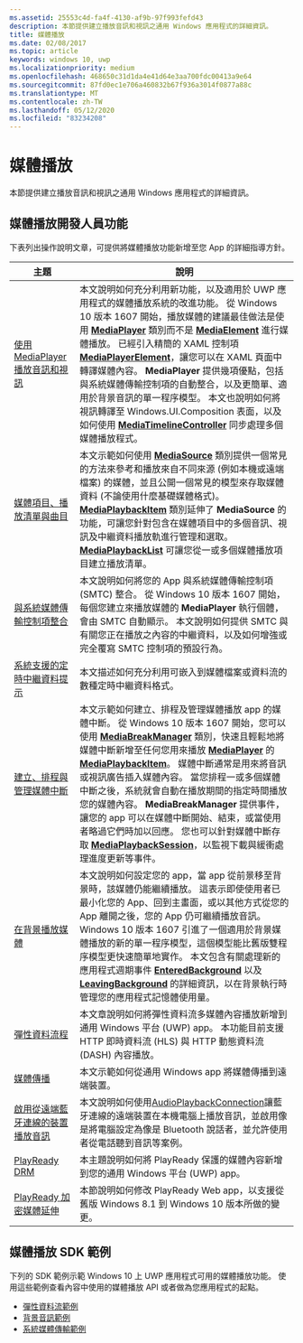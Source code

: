 ```yaml
---
ms.assetid: 25553c4d-fa4f-4130-af9b-97f993fefd43
description: 本節提供建立播放音訊和視訊之通用 Windows 應用程式的詳細資訊。
title: 媒體播放
ms.date: 02/08/2017
ms.topic: article
keywords: windows 10, uwp
ms.localizationpriority: medium
ms.openlocfilehash: 468650c31d1da4e41d64e3aa700fdc00413a9e64
ms.sourcegitcommit: 87fd0ec1e706a460832b67f936a3014f0877a88c
ms.translationtype: MT
ms.contentlocale: zh-TW
ms.lasthandoff: 05/12/2020
ms.locfileid: "83234208"
---
```

# <a name="media-playback"></a>媒體播放


本節提供建立播放音訊和視訊之通用 Windows 應用程式的詳細資訊。 

## <a name="media-playback-developer-features"></a>媒體播放開發人員功能

下表列出操作說明文章，可提供將媒體播放功能新增至您 App 的詳細指導方針。
 
| 主題                                                                                             | 說明                                                                                                                                                                                                                                                                                    |
|---------------------------------------------------------------------------------------------------|------------------------------------------------------------------------------------------------------------------------------------------------------------------------------------------------------------------------------------------------------------------------------------------------|
| [使用 MediaPlayer 播放音訊和視訊](play-audio-and-video-with-mediaplayer.md) | 本文說明如何充分利用新功能，以及適用於 UWP 應用程式的媒體播放系統的改進功能。 從 Windows 10 版本 1607 開始，播放媒體的建議最佳做法是使用 [**MediaPlayer**](https://docs.microsoft.com/uwp/api/Windows.Media.Playback.MediaPlayer) 類別而不是 [**MediaElement**](https://docs.microsoft.com/uwp/api/Windows.UI.Xaml.Controls.MediaElement) 進行媒體播放。 已經引入精簡的 XAML 控制項 [**MediaPlayerElement**](https://docs.microsoft.com/uwp/api/Windows.UI.Xaml.Controls.MediaPlayerElement)，讓您可以在 XAML 頁面中轉譯媒體內容。 **MediaPlayer** 提供幾項優點，包括與系統媒體傳輸控制項的自動整合，以及更簡單、適用於背景音訊的單一程序模型。 本文也說明如何將視訊轉譯至 Windows.UI.Composition 表面，以及如何使用 [**MediaTimelineController**](https://docs.microsoft.com/uwp/api/Windows.Media.MediaTimelineController) 同步處理多個媒體播放程式。                                                                                                          |
| [媒體項目、播放清單與曲目](media-playback-with-mediasource.md)                         | 本文示範如何使用 [**MediaSource**](https://docs.microsoft.com/uwp/api/Windows.Media.Core.MediaSource) 類別提供一個常見的方法來參考和播放來自不同來源 (例如本機或遠端檔案) 的媒體，並且公開一個常見的模型來存取媒體資料 (不論使用什麼基礎媒體格式)。 [**MediaPlaybackItem**](https://docs.microsoft.com/uwp/api/Windows.Media.Playback.MediaPlaybackItem) 類別延伸了 **MediaSource** 的功能，可讓您針對包含在媒體項目中的多個音訊、視訊及中繼資料播放軌進行管理和選取。 [**MediaPlaybackList**](https://docs.microsoft.com/uwp/api/Windows.Media.Playback.MediaPlaybackList) 可讓您從一或多個媒體播放項目建立播放清單。                                                                                                               |
| [與系統媒體傳輸控制項整合](integrate-with-systemmediatransportcontrols.md)                               | 本文說明如何將您的 App 與系統媒體傳輸控制項 (SMTC) 整合。 從 Windows 10 版本 1607 開始，每個您建立來播放媒體的 **MediaPlayer** 執行個體，會由 SMTC 自動顯示。 本文說明如何提供 SMTC 與有關您正在播放之內容的中繼資料，以及如何增強或完全覆寫 SMTC 控制項的預設行為。                                   |
| [系統支援的定時中繼資料提示](system-supported-metadata-cues.md)                               | 本文描述如何充分利用可嵌入到媒體檔案或資料流的數種定時中繼資料格式。                                   |
| [建立、排程與管理媒體中斷](create-schedule-and-manage-media-breaks.md)                                                                             | 本文示範如何建立、排程及管理媒體播放 app 的媒體中斷。 從 Windows 10 版本 1607 開始，您可以使用 [**MediaBreakManager**](https://docs.microsoft.com/uwp/api/Windows.Media.Playback.MediaBreakManager) 類別，快速且輕鬆地將媒體中斷新增至任何您用來播放 [**MediaPlayer**](https://docs.microsoft.com/uwp/api/Windows.Media.Playback.MediaPlayer) 的 [**MediaPlaybackItem**](https://docs.microsoft.com/uwp/api/Windows.Media.Playback.MediaPlaybackItem)。 媒體中斷通常是用來將音訊或視訊廣告插入媒體內容。 當您排程一或多個媒體中斷之後，系統就會自動在播放期間的指定時間播放您的媒體內容。 **MediaBreakManager** 提供事件，讓您的 app 可以在媒體中斷開始、結束，或當使用者略過它們時加以回應。 您也可以針對媒體中斷存取 [**MediaPlaybackSession**](https://docs.microsoft.com/uwp/api/Windows.Media.Playback.MediaPlaybackSession)，以監視下載與緩衝處理進度更新等事件。                                                                                                                     |
| [在背景播放媒體](background-audio.md)                                                                             | 本文說明如何設定您的 app，當 app 從前景移至背景時，該媒體仍能繼續播放。 這表示即使使用者已最小化您的 App、回到主畫面，或以其他方式從您的 App 離開之後，您的 App 仍可繼續播放音訊。 Windows 10 版本 1607 引進了一個適用於背景媒體播放的新的單一程序模型，這個模型能比舊版雙程序模型更快速簡單地實作。 本文包含有關處理新的應用程式週期事件 [**EnteredBackground**](https://docs.microsoft.com/uwp/api/windows.applicationmodel.core.coreapplication.enteredbackground) 以及 [**LeavingBackground**](https://docs.microsoft.com/uwp/api/windows.applicationmodel.core.coreapplication.leavingbackground) 的詳細資訊，以在背景執行時管理您的應用程式記憶體使用量。                                                                                                                    |
| [彈性資料流程](adaptive-streaming.md)                                                       | 本文章說明如何將彈性資料流多媒體內容播放新增到通用 Windows 平台 (UWP) app。 本功能目前支援 HTTP 即時資料流 (HLS) 與 HTTP 動態資料流 (DASH) 內容播放。                                          |
| [媒體傳播](media-casting.md)                                                                 | 本文示範如何從通用 Windows app 將媒體傳播到遠端裝置。                                                                                                                                                                                                       |
| [啟用從遠端藍牙連線的裝置播放音訊](enable-remote-audio-playback.md)                                                                 | 本文說明如何使用[AudioPlaybackConnection](/uwp/api/windows.media.audio.audioplaybackconnection)讓藍牙連線的遠端裝置在本機電腦上播放音訊，並啟用像是將電腦設定為像是 Bluetooth 說話者，並允許使用者從電話聽到音訊等案例。                                                                                                                                                                                                       |
| [PlayReady DRM](playready-client-sdk.md)                                                          | 本主題說明如何將 PlayReady 保護的媒體內容新增到您的通用 Windows 平台 (UWP) app。                                                                                                                                                                                |
| [PlayReady 加密媒體延伸](playready-encrypted-media-extension.md)                     | 本節說明如何修改 PlayReady Web app，以支援從舊版 Windows 8.1 到 Windows 10 版本所做的變更。                                                                                                                                       |





## <a name="media-playback-sdk-samples"></a>媒體播放 SDK 範例

下列的 SDK 範例示範 Windows 10 上 UWP 應用程式可用的媒體播放功能。 使用這些範例查看內容中使用的媒體播放 API 或者做為您應用程式的起點。

* [彈性資料流範例](https://github.com/Microsoft/Windows-universal-samples/tree/dev/Samples/AdaptiveStreaming)
* [背景音訊範例](https://github.com/Microsoft/Windows-universal-samples/tree/master/Samples/BackgroundMediaPlayback)
* [系統媒體傳輸範例](https://github.com/Microsoft/Windows-universal-samples/tree/dev/Samples/SystemMediaTransportControls)                                                                                               
 




